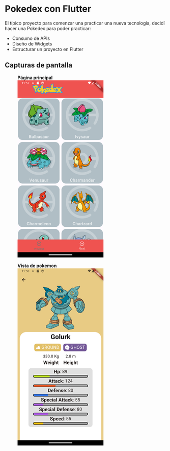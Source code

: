 # Pokedex con Flutter

El típico proyecto para comenzar una practicar una nueva tecnología, decidí hacer una Pokedex para poder practicar: 

* Consumo de APIs
* Diseño de Widgets
* Estructurar un proyecto en Flutter

## Capturas de pantalla

<figure>
  <figcaption><b>Página principal</b></figcaption>
  <img src="public/project_images/pokemons.png" alt="Página principal" width="270" height="555">
</figure>

<figure>
  <figcaption><b>Vista de pokemon</b></figcaption>
  <img src="public/project_images/pokemon.png" alt="Vista de pokemon" width="270" height="555">
</figure>


